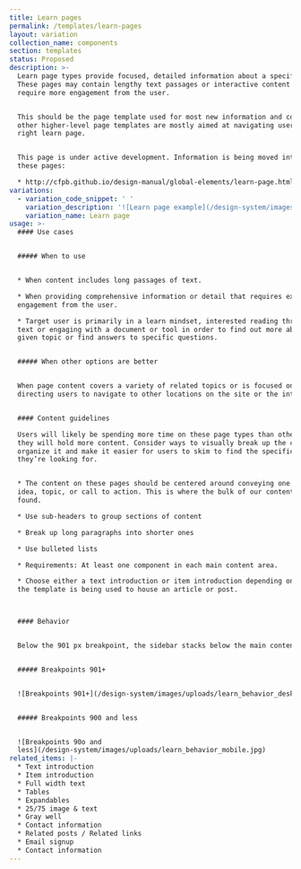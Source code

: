 ```yaml
---
title: Learn pages
permalink: /templates/learn-pages
layout: variation
collection_name: components
section: templates
status: Proposed
description: >-
  Learn page types provide focused, detailed information about a specific topic.
  These pages may contain lengthy text passages or interactive content that
  require more engagement from the user.


  This should be the page template used for most new information and content;
  other higher-level page templates are mostly aimed at navigating users to the
  right learn page.


  This page is under active development. Information is being moved into it from
  these pages:

  * http://cfpb.github.io/design-manual/global-elements/learn-page.html
variations:
  - variation_code_snippet: ' '
    variation_description: '![Learn page example](/design-system/images/uploads/learn_example.jpg)'
    variation_name: Learn page
usage: >-
  #### Use cases


  ##### When to use


  * When content includes long passages of text.

  * When providing comprehensive information or detail that requires extended
  engagement from the user.

  * Target user is primarily in a learn mindset, interested reading through a
  text or engaging with a document or tool in order to find out more about a
  given topic or find answers to specific questions.


  ##### When other options are better


  When page content covers a variety of related topics or is focused on
  directing users to navigate to other locations on the site or the internet.


  #### Content guidelines

  Users will likely be spending more time on these page types than others since
  they will hold more content. Consider ways to visually break up the content to
  organize it and make it easier for users to skim to find the specific content
  they’re looking for.


  * The content on these pages should be centered around conveying one single
  idea, topic, or call to action. This is where the bulk of our content can be
  found.

  * Use sub-headers to group sections of content

  * Break up long paragraphs into shorter ones

  * Use bulleted lists

  * Requirements: At least one component in each main content area.

  * Choose either a text introduction or item introduction depending on whether
  the template is being used to house an article or post.



  #### Behavior


  Below the 901 px breakpoint, the sidebar stacks below the main content area.


  ##### Breakpoints 901+


  ![Breakpoints 901+](/design-system/images/uploads/learn_behavior_desktop.jpg)


  ##### Breakpoints 900 and less


  ![Breakpoints 90o and
  less](/design-system/images/uploads/learn_behavior_mobile.jpg)
related_items: |-
  * Text introduction
  * Item introduction
  * Full width text
  * Tables
  * Expandables
  * 25/75 image & text
  * Gray well
  * Contact information
  * Related posts / Related links
  * Email signup
  * Contact information
---
```


